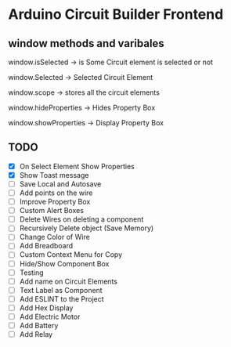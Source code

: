 # Arduino Circuit Builder Frontend

## window methods and varibales

window.isSelected -> is Some Circuit element is selected or not

window.Selected -> Selected Circuit Element

window.scope -> stores all the circuit elements

window.hideProperties -> Hides Property Box

window.showProperties -> Display Property Box

## TODO

- [X] On Select Element Show Properties
- [X] Show Toast message
- [ ] Save Local and Autosave
- [ ] Add points on the wire
- [ ] Improve Property Box
- [ ] Custom Alert Boxes
- [ ] Delete Wires on deleting a component
- [ ] Recursively Delete object (Save Memory)
- [ ] Change Color of Wire
- [ ] Add Breadboard
- [ ] Custom Context Menu for Copy
- [ ] Hide/Show Component Box
- [ ] Testing
- [ ] Add name on Circuit Elements
- [ ] Text Label as Component
- [ ] Add ESLINT to the Project
- [ ] Add Hex Display
- [ ] Add Electric Motor
- [ ] Add Battery
- [ ] Add Relay
